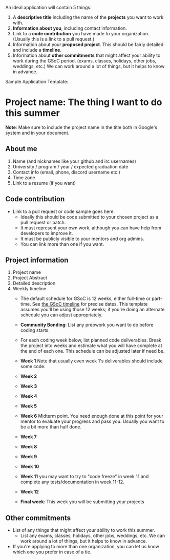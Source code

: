 An ideal application will contain 5 things:
1. A **descriptive title** including the name of the **projects** you want to work with.
2. **Information about you**, including contact information.
3. Link to a **code contribution** you have made to your organization. (Usually this is a link to a pull request.)
4. Information about your **proposed project**. This should be fairly detailed and include a **timeline**.
5. Information about **other commitments** that might affect your ability to work during the GSoC period. (exams, classes, holidays, other jobs, weddings, etc.) We can work around a lot of things, but it helps to know in advance.

Sample Application Template:
# Project name: The thing I want to do this summer

**Note**: Make sure to include the project name in the title both in Google's system and in your document.

## About me
1. Name (and nicknames like your github and irc usernames)
2. University / program / year / expected graduation date
3. Contact info (email, phone, discord username etc.)
4. Time zone
5. Link to a resume (if you want)

## Code contribution
* Link to a pull request or code sample goes here.
  * Ideally this should be code submitted to your chosen project as a pull request or patch.
  * It must represent your own work, although you can have help from developers to improve it.
  * It must be publicly visible to your mentors and org admins.
  * You can link more than one if you want.

## Project information
1. Project name
2. Project Abstract
3. Detailed description
4. Weekly timeline
   * The default schedule for GSoC is 12 weeks, either full-time or part-time. See [the GSoC timeline](https://developers.google.com/open-source/gsoc/timeline) for precise dates. This template assumes you'll be using those 12 weeks; if you're doing an alternate schedule you can adjust appropriately.
   * **Community Bonding**: List any prepwork you want to do before coding starts.
   * For each coding week below, list planned code deliverables. Break the project into weeks and estimate what you will have complete at the end of each one.  This schedule can be adjusted later if need be.

   * **Week 1** Note that usually even week 1's deliverables should include some code.
   * **Week 2**
   * **Week 3**
   * **Week 4**
   * **Week 5**
   * **Week 6** Midterm point. You need enough done at this point for your mentor to evaluate your progress and pass you.  Usually you want to be a bit more than half done.
   * **Week 7**
   * **Week 8**
   * **Week 9**
   * **Week 10**
   * **Week 11** you may want to try to "code freeze" in week 11 and complete any tests/documentation in week 11-12.
   * **Week 12**
   * **Final week**:  This week you will be submitting your projects


## Other commitments
* List of any things that might affect your ability to work this summer.
   * List any exams, classes, holidays, other jobs, weddings, etc. We can work around a lot of things, but it helps to know in advance.
* If you're applying to more than one organization, you can let us know which one you prefer in case of a tie.